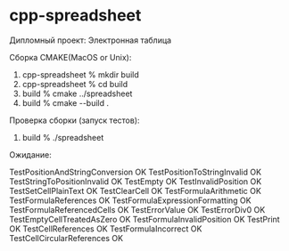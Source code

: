 # cpp-spreadsheet
Дипломный проект: Электронная таблица

Сборка CMAKE(MacOS or Unix):
1) cpp-spreadsheet % mkdir build
2) cpp-spreadsheet % cd build
3) build % cmake ../spreadsheet
4) build % cmake --build .

Проверка сборки (запуск тестов):
1) build % ./spreadsheet

Ожидание: 

TestPositionAndStringConversion OK
TestPositionToStringInvalid OK
TestStringToPositionInvalid OK
TestEmpty OK
TestInvalidPosition OK
TestSetCellPlainText OK
TestClearCell OK
TestFormulaArithmetic OK
TestFormulaReferences OK
TestFormulaExpressionFormatting OK
TestFormulaReferencedCells OK
TestErrorValue OK
TestErrorDiv0 OK
TestEmptyCellTreatedAsZero OK
TestFormulaInvalidPosition OK
TestPrint OK
TestCellReferences OK
TestFormulaIncorrect OK
TestCellCircularReferences OK
